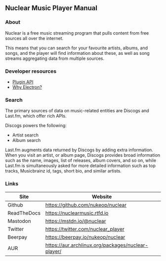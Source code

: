 ## Nuclear Music Player Manual

### About

Nuclear is a free music streaming program that pulls content from free sources all over the internet.

This means that you can search for your favourite artists, albums, and songs, and the player will find information about these, as well as song streams aggregating data from multiple sources.

### Developer resources

* [Plugin API](plugins.md)
* [Why Electron?](electron.md)

### Search

The primary sources of data on music-related entities are Discogs and Last.fm, which offer rich APIs.

Discogs powers the following:

  - Artist search
  - Album search

Last.fm augments data returned by Discogs by adding extra information. When you visit an artist, or album page, Discogs provides broad information such as the name, images, list of releases, album covers, and so on, while Last.fm is simultaneously asked for more detailed information such as top tracks, Musicbrainz id, tags, short bio, and similar artists.

### Links

| Site        | Website                                              |
|-------------|------------------------------------------------------|
| Github      | <https://github.com/nukeop/nuclear>                  |
| ReadTheDocs | <https://nuclearmusic.rtfd.io>                       |
| Mastodon    | <https://mstdn.io/@nuclear>                          |
| Twitter     | <https://twitter.com/nuclear_player>                 |
| Beerpay     | <https://beerpay.io/nukeop/nuclear>                  |
| AUR         | <https://aur.archlinux.org/packages/nuclear-player/> |
